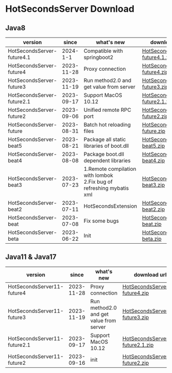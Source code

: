 # HotSecondsServer Download



## Java8
| version | since |   what's new| download url |
| ------ | ------ |  ------| ------|
|HotSecondsServer-future4.1| 2024-1-1 | Compatible with springboot2 | [HotSecondsServer-future4.1.zip](https://github.com/Liubsyy/HotSecondsIDEA/releases/download/ProxyServer/HotSecondsServer-future4.1.zip)
|HotSecondsServer-future4| 2023-11-28 |  Proxy connection | [HotSecondsServer-future4.zip](https://github.com/Liubsyy/HotSecondsIDEA/releases/download/ProxyServer/HotSecondsServer-future4.zip)
|HotSecondsServer-future3| 2023-11-19 |  Run method2.0 and get value from server | [HotSecondsServer-future3.zip](https://github.com/Liubsyy/HotSecondsIDEA/releases/download/HotSecondsServer_future/HotSecondsServer-future3.zip)
|HotSecondsServer-future2.1| 2023-09-17 |  Support MacOS 10.12| [HotSecondsServer-future2.1.zip](https://github.com/Liubsyy/HotSecondsIDEA/releases/download/HotSecondsServer_future/HotSecondsServer-future2.1.zip)
|HotSecondsServer-future2| 2023-09-06 |   Unified remote RPC port| [HotSecondsServer-future2.zip](https://github.com/Liubsyy/HotSecondsIDEA/releases/download/HotSecondsServer_future/HotSecondsServer-future2.zip)
|HotSecondsServer-future| 2023-08-31 |  Batch hot reloading files| [HotSecondsServer-future.zip](https://github.com/Liubsyy/HotSecondsIDEA/releases/download/HotSecondsServer_future/HotSecondsServer-future.zip)
|HotSecondsServer-beat5| 2023-08-21 |   Package all static libraries of boot.dll | [HotSecondsServer-beat5.zip](https://github.com/Liubsyy/HotSecondsIDEA/releases/download/HotSecondsSever_beat/HotSecondsServer-beat5.zip)
|HotSecondsServer-beat4| 2023-08-08 |   Package boot.dll dependent libraries | [HotSecondsServer-beat4.zip](https://github.com/Liubsyy/HotSecondsIDEA/releases/download/HotSecondsSever_beat/HotSecondsServer-beat4.zip)
|HotSecondsServer-beat3| 2023-07-23 |   1.Remote compilation with lombok<br>2.Fix bug of refreshing mybatis xml | [HotSecondsServer-beat3.zip](https://github.com/Liubsyy/HotSecondsIDEA/releases/download/HotSecondsSever_beat/HotSecondsServer-beat3.zip)
|HotSecondsServer-beat2| 2023-07-11 |   HotSecondsExtension|[HotSecondsServer-beat2.zip](https://github.com/Liubsyy/HotSecondsIDEA/releases/download/HotSecondsSever_beat/HotSecondsServer-beat2.zip)
|HotSecondsServer-beat| 2023-07-08 | Fix some bugs |[HotSecondsServer-beat.zip](https://github.com/Liubsyy/HotSecondsIDEA/releases/download/HotSecondsSever_beat/HotSecondsServer-beat.zip) 
|HotSecondsServer-beta| 2023-06-22 | Init |[HotSecondsServer-beta.zip](https://github.com/Liubsyy/HotSecondsIDEA/releases/download/HotSecondsServer/HotSecondsServer-beta.zip) 


## Java11 & Java17
| version | since |   what's new| download url |
| ------ | ------ |  ------| ------|
|HotSecondsServer11-future4| 2023-11-28 |  Proxy connection | [HotSecondsServer11-future4.zip](https://github.com/Liubsyy/HotSecondsIDEA/releases/download/ProxyServer/HotSecondsServer11-future4.zip)
|HotSecondsServer11-future3| 2023-11-19 |   Run method2.0 and get value from server | [HotSecondsServer11-future3.zip](https://github.com/Liubsyy/HotSecondsIDEA/releases/download/HotSecondsServer_future/HotSecondsServer11-future3.zip)
HotSecondsServer11-future2.1 | 2023-09-17 |   Support MacOS 10.12 |[HotSecondsServer11-future2.1.zip](https://github.com/Liubsyy/HotSecondsIDEA/releases/download/HotSecondsServer_future/HotSecondsServer11-future2.1.zip)
HotSecondsServer11-future2 | 2023-09-16 |  init |[HotSecondsServer11-future2.zip](https://github.com/Liubsyy/HotSecondsIDEA/releases/download/HotSecondsServer_future/HotSecondsServer11-future2.zip)






